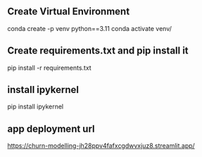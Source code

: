 ## Create Virtual Environment
conda create -p venv python==3.11
conda activate venv/

## Create requirements.txt and pip install it
pip install -r requirements.txt

## install ipykernel
pip install ipykernel


## app deployment url
https://churn-modelling-jh28ppv4fafxcgdwvxjuz8.streamlit.app/